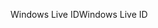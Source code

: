 <span data-ttu-id="deced-101">Windows Live ID</span><span class="sxs-lookup"><span data-stu-id="deced-101">Windows Live ID</span></span>